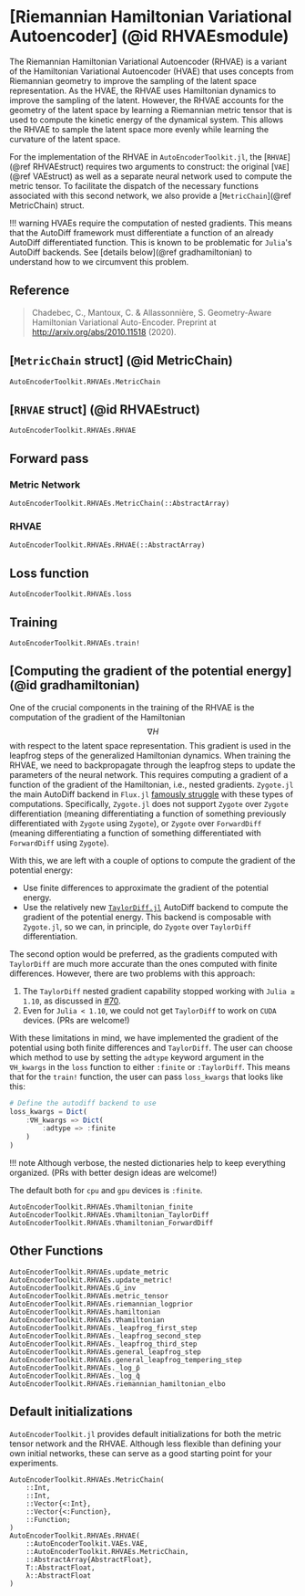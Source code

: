 # [Riemannian Hamiltonian Variational Autoencoder] (@id RHVAEsmodule)

The Riemannian Hamiltonian Variational Autoencoder (RHVAE) is a variant of the
Hamiltonian Variational Autoencoder (HVAE) that uses concepts from Riemannian
geometry to improve the sampling of the latent space representation. As the
HVAE, the RHVAE uses Hamiltonian dynamics to improve the sampling of the latent.
However, the RHVAE accounts for the geometry of the latent space by learning a
Riemannian metric tensor that is used to compute the kinetic energy of the
dynamical system. This allows the RHVAE to sample the latent space more evenly
while learning the curvature of the latent space.

For the implementation of the RHVAE in `AutoEncoderToolkit.jl`, the [`RHVAE`](@ref
RHVAEstruct) requires two arguments to construct: the original [`VAE`](@ref
VAEstruct) as well as a separate neural network used to compute the metric
tensor. To facilitate the dispatch of the necessary functions associated with
this second network, we also provide a [`MetricChain`](@ref MetricChain) struct.

!!! warning
    HVAEs require the computation of nested gradients. This means that the
    AutoDiff framework must differentiate a function of an already AutoDiff
    differentiated function. This is known to be problematic for `Julia`'s
    AutoDiff backends. See [details below](@ref gradhamiltonian) to understand
    how to we circumvent this problem.

## Reference

> Chadebec, C., Mantoux, C. & Allassonnière, S. Geometry-Aware Hamiltonian
> Variational Auto-Encoder. Preprint at http://arxiv.org/abs/2010.11518 (2020).

## [`MetricChain` struct] (@id MetricChain)

```@docs
AutoEncoderToolkit.RHVAEs.MetricChain
```

## [`RHVAE` struct] (@id RHVAEstruct)

```@docs
AutoEncoderToolkit.RHVAEs.RHVAE
```

## Forward pass

### Metric Network

```@docs
AutoEncoderToolkit.RHVAEs.MetricChain(::AbstractArray)
```

### RHVAE

```@docs
AutoEncoderToolkit.RHVAEs.RHVAE(::AbstractArray)
```

## Loss function

```@docs
AutoEncoderToolkit.RHVAEs.loss
```

## Training

```@docs
AutoEncoderToolkit.RHVAEs.train!
```

## [Computing the gradient of the potential energy] (@id gradhamiltonian)

One of the crucial components in the training of the RHVAE is the computation of
the gradient of the Hamiltonian $$\nabla H$$ with respect to the latent space
representation. This gradient is used in the leapfrog steps of the generalized
Hamiltonian dynamics. When training the RHVAE, we need to backpropagate through
the leapfrog steps to update the parameters of the neural network. This requires
computing a gradient of a function of the gradient of the Hamiltonian, i.e.,
nested gradients. `Zygote.jl` the main AutoDiff backend in `Flux.jl` [famously
struggle](https://discourse.julialang.org/t/is-it-possible-to-do-nested-ad-elegantly-in-julia-pinns/98888)
with these types of computations. Specifically, `Zygote.jl` does not support
`Zygote` over `Zygote` differentiation (meaning differentiating a function of
something previously differentiated with `Zygote` using `Zygote`), or `Zygote`
over `ForwardDiff` (meaning differentiating a function of something
differentiated with `ForwardDiff` using `Zygote`).

With this, we are left with a couple of options to compute the gradient of the
potential energy:
- Use finite differences to approximate the gradient of the potential energy.
- Use the relatively new
  [`TaylorDiff.jl`](https://github.com/JuliaDiff/TaylorDiff.jl/tree/main)
  AutoDiff backend to compute the gradient of the potential energy. This backend
  is composable with `Zygote.jl`, so we can, in principle, do `Zygote` over
  `TaylorDiff` differentiation.

The second option would be preferred, as the gradients computed with
`TaylorDiff` are much more accurate than the ones computed with finite
differences. However, there are two problems with this approach:
1. The `TaylorDiff` nested gradient capability stopped working with `Julia ≥
    1.10`, as discussed in
    [#70](https://github.com/JuliaDiff/TaylorDiff.jl/issues/70).
2. Even for `Julia < 1.10`, we could not get `TaylorDiff` to work on `CUDA`
    devices. (PRs are welcome!)

With these limitations in mind, we have implemented the gradient of the
potential using both finite differences and `TaylorDiff`. The user can choose
which method to use by setting the `adtype` keyword argument in the `∇H_kwargs`
in the `loss` function to either `:finite` or `:TaylorDiff`. This means that
for the `train!` function, the user can pass `loss_kwargs` that looks like this:

```julia
# Define the autodiff backend to use
loss_kwargs = Dict(
    :∇H_kwargs => Dict(
        :adtype => :finite
    )
)
```
!!! note
    Although verbose, the nested dictionaries help to keep everything organized.
    (PRs with better design ideas are welcome!)

The default both for `cpu` and `gpu` devices is `:finite`.

```@docs
AutoEncoderToolkit.RHVAEs.∇hamiltonian_finite
AutoEncoderToolkit.RHVAEs.∇hamiltonian_TaylorDiff
AutoEncoderToolkit.RHVAEs.∇hamiltonian_ForwardDiff
```

## Other Functions
```@docs
AutoEncoderToolkit.RHVAEs.update_metric
AutoEncoderToolkit.RHVAEs.update_metric!
AutoEncoderToolkit.RHVAEs.G_inv
AutoEncoderToolkit.RHVAEs.metric_tensor
AutoEncoderToolkit.RHVAEs.riemannian_logprior
AutoEncoderToolkit.RHVAEs.hamiltonian
AutoEncoderToolkit.RHVAEs.∇hamiltonian
AutoEncoderToolkit.RHVAEs._leapfrog_first_step
AutoEncoderToolkit.RHVAEs._leapfrog_second_step
AutoEncoderToolkit.RHVAEs._leapfrog_third_step
AutoEncoderToolkit.RHVAEs.general_leapfrog_step
AutoEncoderToolkit.RHVAEs.general_leapfrog_tempering_step
AutoEncoderToolkit.RHVAEs._log_p̄
AutoEncoderToolkit.RHVAEs._log_q̄
AutoEncoderToolkit.RHVAEs.riemannian_hamiltonian_elbo
```

## Default initializations

`AutoEncoderToolkit.jl` provides default initializations for both the metric tensor
network and the RHVAE. Although less flexible than defining your own initial
networks, these can serve as a good starting point for your experiments.

```@docs
AutoEncoderToolkit.RHVAEs.MetricChain(
    ::Int,
    ::Int,
    ::Vector{<:Int},
    ::Vector{<:Function},
    ::Function;
)
AutoEncoderToolkit.RHVAEs.RHVAE(
    ::AutoEncoderToolkit.VAEs.VAE,
    ::AutoEncoderToolkit.RHVAEs.MetricChain,
    ::AbstractArray{AbstractFloat},
    T::AbstractFloat,
    λ::AbstractFloat
)
```
